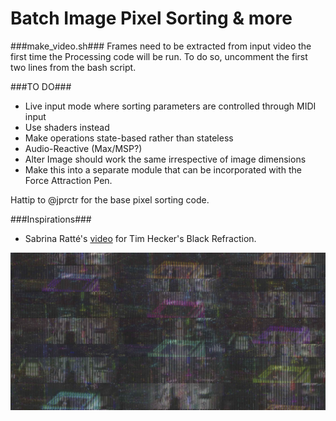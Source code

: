 Batch Image Pixel Sorting & more
===

###make_video.sh###
Frames need to be extracted from input video the first time the Processing code will be run.
To do so, uncomment the first two lines from the bash script.

###TO DO###
* Live input mode where sorting parameters are controlled through MIDI input
* Use shaders instead
* Make operations state-based rather than stateless
* Audio-Reactive (Max/MSP?)
* Alter Image should work the same irrespective of image dimensions
* Make this into a separate module that can be incorporated with the Force Attraction Pen.

Hattip to @jprctr for the base pixel sorting code.

###Inspirations###
* Sabrina Ratté's [video](https://www.youtube.com/watch?v=EEmgEAp8hSI) for Tim Hecker's Black Refraction.

![sample-image](sample_output.jpg)
